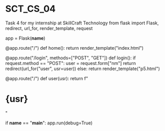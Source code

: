 # SCT_CS_04
Task 4 for my internship at SkillCraft Technology
from flask import Flask, redirect, url_for, render_template, request

app = Flask(__name__)

@app.route("/")
def home():
    return render_template("index.html")

@app.route("/login", methods=["POST", "GET"])
def login():
    if request.method == "POST":
        user = request.form["nm"]
        return redirect(url_for("user", usr=user))
    else:
        return render_template("p5.html")

@app.route("/<usr>")
def user(usr):
    return f"<h1>{usr}</h1>"

if __name__ == "__main__":
    app.run(debug=True)
